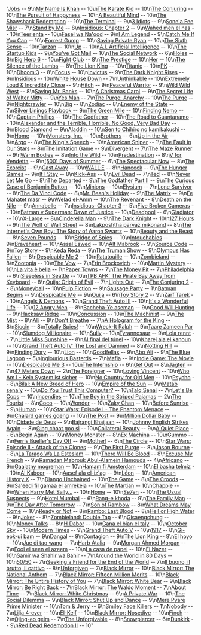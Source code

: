"[Jobs](https://www.imdb.com/title/tt2357129/) -- 9\n[My Name Is Khan](https://www.imdb.com/title/tt1188996/) -- 10\n[The Karate Kid](https://www.imdb.com/title/tt1155076/) -- 10\n[The Conjuring](https://www.imdb.com/title/tt1457767/) -- 10\n[The Pursuit of Happyness](https://www.imdb.com/title/tt0454921/) -- 10\n[A Beautiful Mind](https://www.imdb.com/title/tt0268978/) -- 10\n[The Shawshank Redemption](https://www.imdb.com/title/tt0111161/) -- 10\n[The Terminal](https://www.imdb.com/title/tt0362227/) -- 9\n[3 Idiots](https://www.imdb.com/title/tt1187043/) -- 9\n[Sone'a Fee Misr](https://www.imdb.com/title/tt3867086/) -- 7\n[Stand by Me](https://www.imdb.com/title/tt0092005/) -- 8\n[Insidious: Chapter 2](https://www.imdb.com/title/tt2226417/) -- 9\n[Wahed men el nas](https://www.imdb.com/title/tt2605480/) -- 10\n[Teer enta](https://www.imdb.com/title/tt1699195/) -- 10\n[Fasel wa Na'ood](https://www.imdb.com/title/tt1961311/) -- 9\n[I Am Legend](https://www.imdb.com/title/tt0480249/) -- 9\n[Catch Me If You Can](https://www.imdb.com/title/tt0264464/) -- 10\n[Forrest Gump](https://www.imdb.com/title/tt0109830/) -- 10\n[Saving Private Ryan](https://www.imdb.com/title/tt0120815/) -- 10\n[The Sixth Sense](https://www.imdb.com/title/tt0167404/) -- 10\n[Tarzan](https://www.imdb.com/title/tt0120855/) -- 10\n[Up](https://www.imdb.com/title/tt1049413/) -- 10\n[A.I. Artificial Intelligence](https://www.imdb.com/title/tt0212720/) -- 10\n[The Startup Kids](https://www.imdb.com/title/tt2279353/) -- 9\n[You've Got Mail](https://www.imdb.com/title/tt0128853/) -- 10\n[The Social Network](https://www.imdb.com/title/tt1285016/) -- 6\n[Holes](https://www.imdb.com/title/tt0311289/) -- 8\n[Big Hero 6](https://www.imdb.com/title/tt2245084/) -- 10\n[Fight Club](https://www.imdb.com/title/tt0137523/) -- 8\n[The Prestige](https://www.imdb.com/title/tt0482571/) -- 10\n[Her](https://www.imdb.com/title/tt1798709/) -- 10\n[The Silence of the Lambs](https://www.imdb.com/title/tt0102926/) -- 8\n[The Lion King](https://www.imdb.com/title/tt0110357/) -- 10\n[Titanic](https://www.imdb.com/title/tt0120338/) -- 10\n[PK](https://www.imdb.com/title/tt2338151/) -- 10\n[Dhoom:3](https://www.imdb.com/title/tt1833673/) -- 8\n[Focus](https://www.imdb.com/title/tt2381941/) -- 10\n[Invictus](https://www.imdb.com/title/tt1057500/) -- 9\n[The Dark Knight Rises](https://www.imdb.com/title/tt1345836/) -- 9\n[Insidious](https://www.imdb.com/title/tt1591095/) -- 10\n[White House Down](https://www.imdb.com/title/tt2334879/) -- 7\n[Unthinkable](https://www.imdb.com/title/tt0914863/) -- 10\n[Extremely Loud & Incredibly Close](https://www.imdb.com/title/tt0477302/) -- 9\n[Hitch](https://www.imdb.com/title/tt0386588/) -- 9\n[Peaceful Warrior](https://www.imdb.com/title/tt0438315/) -- 9\n[Wild Wild West](https://www.imdb.com/title/tt0120891/) -- 8\n[Saving Mr. Banks](https://www.imdb.com/title/tt2140373/) -- 10\n[A Christmas Carol](https://www.imdb.com/title/tt1067106/) -- 9\n[The Secret Life of Walter Mitty](https://www.imdb.com/title/tt0359950/) -- 9\n[Yes Man](https://www.imdb.com/title/tt1068680/) -- 7\n[The Purge: Anarchy](https://www.imdb.com/title/tt2975578/) -- 10\n[The Purge](https://www.imdb.com/title/tt2184339/) -- 9\n[Nightcrawler](https://www.imdb.com/title/tt2872718/) -- 10\n[Big](https://www.imdb.com/title/tt0094737/) -- 8\n[Zodiac](https://www.imdb.com/title/tt0443706/) -- 8\n[Enemy of the State](https://www.imdb.com/title/tt0120660/) -- 7\n[Silver Linings Playbook](https://www.imdb.com/title/tt1045658/) -- 9\n[The Green Mile](https://www.imdb.com/title/tt0120689/) -- 10\n[Finding Nemo](https://www.imdb.com/title/tt0266543/) -- 10\n[Captain Phillips](https://www.imdb.com/title/tt1535109/) -- 10\n[The Godfather](https://www.imdb.com/title/tt0068646/) -- 10\n[The Road to Guantanamo](https://www.imdb.com/title/tt0468094/) -- 10\n[Alexander and the Terrible, Horrible, No Good, Very Bad Day](https://www.imdb.com/title/tt1698641/) -- 9\n[Blood Diamond](https://www.imdb.com/title/tt0450259/) -- 9\n[Aladdin](https://www.imdb.com/title/tt0103639/) -- 10\n[Sen to Chihiro no kamikakushi](https://www.imdb.com/title/tt0245429/) -- 9\n[Home](https://www.imdb.com/title/tt2224026/) -- 10\n[Monsters, Inc.](https://www.imdb.com/title/tt0198781/) -- 10\n[Brothers](https://www.imdb.com/title/tt0765010/) -- 6\n[Up in the Air](https://www.imdb.com/title/tt1193138/) -- 8\n[Argo](https://www.imdb.com/title/tt1024648/) -- 8\n[The King's Speech](https://www.imdb.com/title/tt1504320/) -- 10\n[American Sniper](https://www.imdb.com/title/tt2179136/) -- 1\n[The Fault in Our Stars](https://www.imdb.com/title/tt2582846/) -- 8\n[The Imitation Game](https://www.imdb.com/title/tt2084970/) -- 9\n[Divergent](https://www.imdb.com/title/tt1840309/) -- 7\n[The Maze Runner](https://www.imdb.com/title/tt1790864/) -- 9\n[Warm Bodies](https://www.imdb.com/title/tt1588173/) -- 8\n[Into the Wild](https://www.imdb.com/title/tt0758758/) -- 10\n[Predestination](https://www.imdb.com/title/tt2397535/) -- 8\n[V for Vendetta](https://www.imdb.com/title/tt0434409/) -- 9\n[(500) Days of Summer](https://www.imdb.com/title/tt1022603/) -- 6\n[The Spectacular Now](https://www.imdb.com/title/tt1714206/) -- 8\n[The Exorcist](https://www.imdb.com/title/tt0070047/) -- 9\n[Cast Away](https://www.imdb.com/title/tt0162222/) -- 10\n[WALL·E](https://www.imdb.com/title/tt0910970/) -- 8\n[Hancock](https://www.imdb.com/title/tt0448157/) -- 9\n[The Hunger Games](https://www.imdb.com/title/tt1392170/) -- 9\n[If I Stay](https://www.imdb.com/title/tt1355630/) -- 8\n[Kick-Ass](https://www.imdb.com/title/tt1250777/) -- 8\n[Evil Dead](https://www.imdb.com/title/tt1288558/) -- 7\n[Ted](https://www.imdb.com/title/tt1637725/) -- 8\n[Never Let Me Go](https://www.imdb.com/title/tt1334260/) -- 8\n[The Departed](https://www.imdb.com/title/tt0407887/) -- 9\n[The Godfather Part II](https://www.imdb.com/title/tt0071562/) -- 9\n[The Curious Case of Benjamin Button](https://www.imdb.com/title/tt0421715/) -- 10\n[Minions](https://www.imdb.com/title/tt2293640/) -- 10\n[Elysium](https://www.imdb.com/title/tt1535108/) -- 7\n[Lone Survivor](https://www.imdb.com/title/tt1091191/) -- 8\n[The Da Vinci Code](https://www.imdb.com/title/tt0382625/) -- 8\n[Mr. Bean's Holiday](https://www.imdb.com/title/tt0453451/) -- 9\n[The Matrix](https://www.imdb.com/title/tt0133093/) -- 9\n[Fe Mahatet masr](https://www.imdb.com/title/tt2605474/) -- 9\n[Welad el-Amm](https://www.imdb.com/title/tt1650844/) -- 10\n[The Revenant](https://www.imdb.com/title/tt1663202/) -- 8\n[Death on the Nile](https://www.imdb.com/title/tt0077413/) -- 9\n[Annabelle](https://www.imdb.com/title/tt3322940/) -- 7\n[Insidious: Chapter 3](https://www.imdb.com/title/tt3195644/) -- 5\n[Five Broken Cameras](https://www.imdb.com/title/tt2125423/) -- 10\n[Batman v Superman: Dawn of Justice](https://www.imdb.com/title/tt2975590/) -- 10\n[Deadpool](https://www.imdb.com/title/tt1431045/) -- 6\n[Gladiator](https://www.imdb.com/title/tt0172495/) -- 10\n[X-Large](https://www.imdb.com/title/tt2156807/) -- 8\n[Cinderella Man](https://www.imdb.com/title/tt0352248/) -- 9\n[The Dark Knight](https://www.imdb.com/title/tt0468569/) -- 10\n[127 Hours](https://www.imdb.com/title/tt1542344/) -- 9\n[The Wolf of Wall Street](https://www.imdb.com/title/tt0993846/) -- 8\n[Lakposhtha parvaz mikonand](https://www.imdb.com/title/tt0424227/) -- 8\n[The Internet's Own Boy: The Story of Aaron Swartz](https://www.imdb.com/title/tt3268458/) -- 10\n[Beauty and the Beast](https://www.imdb.com/title/tt0101414/) -- 8\n[Seven Pounds](https://www.imdb.com/title/tt0814314/) -- 10\n[Bridge of Spies](https://www.imdb.com/title/tt3682448/) -- 10\n[Intouchables](https://www.imdb.com/title/tt1675434/) -- 9\n[Braveheart](https://www.imdb.com/title/tt0112573/) -- 10\n[Assal Eswed](https://www.imdb.com/title/tt2210441/) -- 10\n[Alf Mabrook](https://www.imdb.com/title/tt2210425/) -- 9\n[Source Code](https://www.imdb.com/title/tt0945513/) -- 9\n[Toy Story](https://www.imdb.com/title/tt0114709/) -- 9\n[Keda Reda](https://www.imdb.com/title/tt2244947/) -- 9\n[The Truman Show](https://www.imdb.com/title/tt0120382/) -- 9\n[Olympus Has Fallen](https://www.imdb.com/title/tt2302755/) -- 8\n[Despicable Me 2](https://www.imdb.com/title/tt1690953/) -- 10\n[Ratatouille](https://www.imdb.com/title/tt0382932/) -- 10\n[Zombieland](https://www.imdb.com/title/tt1156398/) -- 8\n[Zootopia](https://www.imdb.com/title/tt2948356/) -- 10\n[The Vow](https://www.imdb.com/title/tt1606389/) -- 7\n[Erin Brockovich](https://www.imdb.com/title/tt0195685/) -- 10\n[Martin Mystery](https://www.imdb.com/title/tt0374419/) -- 10\n[La vita è bella](https://www.imdb.com/title/tt0118799/) -- 1\n[Paper Towns](https://www.imdb.com/title/tt3622592/) -- 7\n[The Money Pit](https://www.imdb.com/title/tt0091541/) -- 7\n[Philadelphia](https://www.imdb.com/title/tt0107818/) -- 6\n[Sleepless in Seattle](https://www.imdb.com/title/tt0108160/) -- 10\n[TPB AFK: The Pirate Bay Away from Keyboard](https://www.imdb.com/title/tt2608732/) -- 8\n[Ouija: Origin of Evil](https://www.imdb.com/title/tt4361050/) -- 7\n[Lights Out](https://www.imdb.com/title/tt4786282/) -- 7\n[The Conjuring 2](https://www.imdb.com/title/tt3065204/) -- 8\n[Moneyball](https://www.imdb.com/title/tt1210166/) -- 10\n[Pulp Fiction](https://www.imdb.com/title/tt0110912/) -- 9\n[Sausage Party](https://www.imdb.com/title/tt1700841/) -- 1\n[Batman Begins](https://www.imdb.com/title/tt0372784/) -- 9\n[Despicable Me](https://www.imdb.com/title/tt1323594/) -- 9\n[Ouija](https://www.imdb.com/title/tt1204977/) -- 6\n[Toy Story 2](https://www.imdb.com/title/tt0120363/) -- 9\n[Zarf Tarek](https://www.imdb.com/title/tt0830700/) -- 10\n[Angels & Demons](https://www.imdb.com/title/tt0808151/) -- 10\n[Grand Theft Auto III](https://www.imdb.com/title/tt0277723/) -- 10\n[It's a Wonderful Life](https://www.imdb.com/title/tt0038650/) -- 10\n[12 Angry Men](https://www.imdb.com/title/tt0050083/) -- 8\n[Bacheha-Ye aseman](https://www.imdb.com/title/tt0118849/) -- 9\n[Good Will Hunting](https://www.imdb.com/title/tt0119217/) -- 9\n[Hacksaw Ridge](https://www.imdb.com/title/tt2119532/) -- 10\n[Concussion](https://www.imdb.com/title/tt3322364/) -- 10\n[The Machinist](https://www.imdb.com/title/tt0361862/) -- 9\n[The Mist](https://www.imdb.com/title/tt0884328/) -- 8\n[Ali](https://www.imdb.com/title/tt0248667/) -- 8\n[Don't Breathe](https://www.imdb.com/title/tt4160708/) -- 7\n[A Hologram for the King](https://www.imdb.com/title/tt2980210/) -- 8\n[Siccîn](https://www.imdb.com/title/tt4240654/) -- 8\n[Totally Spies!](https://www.imdb.com/title/tt0283226/) -- 10\n[Wreck-It Ralph](https://www.imdb.com/title/tt1772341/) -- 9\n[Taare Zameen Par](https://www.imdb.com/title/tt0986264/) -- 10\n[Slumdog Millionaire](https://www.imdb.com/title/tt1010048/) -- 10\n[Sully](https://www.imdb.com/title/tt3263904/) -- 10\n[Tyrannosaur](https://www.imdb.com/title/tt1204340/) -- 9\n[Lola rennt](https://www.imdb.com/title/tt0130827/) -- 7\n[Little Miss Sunshine](https://www.imdb.com/title/tt0449059/) -- 8\n[Al final del túnel](https://www.imdb.com/title/tt5133308/) -- 10\n[Kharej ala el kanoun](https://www.imdb.com/title/tt2605454/) -- 10\n[Grand Theft Auto IV: The Lost and Damned](https://www.imdb.com/title/tt1343091/) -- 8\n[Notting Hill](https://www.imdb.com/title/tt0125439/) -- 9\n[Finding Dory](https://www.imdb.com/title/tt2277860/) -- 10\n[Lion](https://www.imdb.com/title/tt3741834/) -- 10\n[Goodfellas](https://www.imdb.com/title/tt0099685/) -- 9\n[Abo Ali](https://www.imdb.com/title/tt0419416/) -- 9\n[The Blue Lagoon](https://www.imdb.com/title/tt0080453/) -- 5\n[Inglourious Basterds](https://www.imdb.com/title/tt0361748/) -- 7\n[Mafia](https://www.imdb.com/title/tt0404215/) -- 9\n[Indie Game: The Movie](https://www.imdb.com/title/tt1942884/) -- 10\n[Despicable Me 3](https://www.imdb.com/title/tt3469046/) -- 10\n[The Internship](https://www.imdb.com/title/tt2234155/) -- 6\n[Get Out](https://www.imdb.com/title/tt5052448/) -- 8\n[Jagten](https://www.imdb.com/title/tt2106476/) -- 7\n[47 Meters Down](https://www.imdb.com/title/tt2932536/) -- 2\n[The Foreigner](https://www.imdb.com/title/tt1615160/) -- 10\n[Loving Vincent](https://www.imdb.com/title/tt3262342/) -- 10\n[Who Am I - Kein System ist sicher](https://www.imdb.com/title/tt3042408/) -- 10\n[No Country for Old Men](https://www.imdb.com/title/tt0477348/) -- 10\n[Psycho](https://www.imdb.com/title/tt0054215/) -- 8\n[Bilal: A New Breed of Hero](https://www.imdb.com/title/tt3576728/) -- 10\n[Empire of the Sun](https://www.imdb.com/title/tt0092965/) -- 9\n[Matab sena'y](https://www.imdb.com/title/tt1010422/) -- 10\n[Do You Trust This Computer?](https://www.imdb.com/title/tt6152554/) -- 10\n[Talq Senai](https://www.imdb.com/title/tt7833952/) -- 7\n[Let's Be Cops](https://www.imdb.com/title/tt1924435/) -- 10\n[Incendies](https://www.imdb.com/title/tt1255953/) -- 10\n[The Boy in the Striped Pajamas](https://www.imdb.com/title/tt0914798/) -- 2\n[The Tourist](https://www.imdb.com/title/tt1243957/) -- 8\n[Coco](https://www.imdb.com/title/tt2380307/) -- 10\n[Wonder](https://www.imdb.com/title/tt2543472/) -- 10\n[Zaky Chan](https://www.imdb.com/title/tt0827788/) -- 10\n[Before Sunrise](https://www.imdb.com/title/tt0112471/) -- 9\n[Human](https://www.imdb.com/title/tt3327994/) -- 10\n[Star Wars: Episode I - The Phantom Menace](https://www.imdb.com/title/tt0120915/) -- 9\n[Chalard games goeng](https://www.imdb.com/title/tt6788942/) -- 10\n[The Post](https://www.imdb.com/title/tt6294822/) -- 9\n[Million Dollar Baby](https://www.imdb.com/title/tt0405159/) -- 10\n[Cidade de Deus](https://www.imdb.com/title/tt0317248/) -- 9\n[Bajrangi Bhaijaan](https://www.imdb.com/title/tt3863552/) -- 10\n[Johnny English Strikes Again](https://www.imdb.com/title/tt6921996/) -- 8\n[Ging chaat goo si](https://www.imdb.com/title/tt0089374/) -- 10\n[Collateral Beauty](https://www.imdb.com/title/tt4682786/) -- 9\n[A Quiet Place](https://www.imdb.com/title/tt6644200/) -- 6\n[Begin Again](https://www.imdb.com/title/tt1980929/) -- 10\n[Money Monster](https://www.imdb.com/title/tt2241351/) -- 8\n[Ex Machina](https://www.imdb.com/title/tt0470752/) -- 10\n[Gummo](https://www.imdb.com/title/tt0119237/) -- 7\n[Ferris Bueller's Day Off](https://www.imdb.com/title/tt0091042/) -- 9\n[Mother!](https://www.imdb.com/title/tt5109784/) -- 6\n[The Circle](https://www.imdb.com/title/tt4287320/) -- 10\n[Star Wars: Episode II - Attack of the Clones](https://www.imdb.com/title/tt0121765/) -- 9\n[The First Purge](https://www.imdb.com/title/tt6133466/) -- 8\n[Jason Bourne](https://www.imdb.com/title/tt4196776/) -- 8\n[La Tarago Wa La Esteslam](https://www.imdb.com/title/tt1920997/) -- 10\n[There Will Be Blood](https://www.imdb.com/title/tt0469494/) -- 8\n[Excuse My French](https://www.imdb.com/title/tt3510372/) -- 9\n[Ramadan Mabrouk Abul-Alamein Hamouda](https://www.imdb.com/title/tt1383607/) -- 4\n[Africano](https://www.imdb.com/title/tt0290402/) -- 9\n[Gaalatny mogreman](https://www.imdb.com/title/tt1020956/) -- 10\n[Hamam fi Amsterdam](https://www.imdb.com/title/tt0419787/) -- 10\n[El basha telmiz](https://www.imdb.com/title/tt0419482/) -- 10\n[Al Kabeer](https://www.imdb.com/title/tt2290891/) -- 10\n[Aasef ala el-iz'ag](https://www.imdb.com/title/tt1282371/) -- 9\n[Léon](https://www.imdb.com/title/tt0110413/) -- 10\n[American History X](https://www.imdb.com/title/tt0120586/) -- 7\n[Django Unchained](https://www.imdb.com/title/tt1853728/) -- 10\n[The Game](https://www.imdb.com/title/tt0119174/) -- 8\n[The Croods](https://www.imdb.com/title/tt0481499/) -- 9\n[Sa'eedi fil gamaa el amrekeia](https://www.imdb.com/title/tt0389340/) -- 10\n[The Martian](https://www.imdb.com/title/tt3659388/) -- 10\n[Chappie](https://www.imdb.com/title/tt1823672/) -- 9\n[When Harry Met Sally...](https://www.imdb.com/title/tt0098635/) -- 10\n[Home](https://www.imdb.com/title/tt1014762/) -- 10\n[Se7en](https://www.imdb.com/title/tt0114369/) -- 10\n[The Usual Suspects](https://www.imdb.com/title/tt0114814/) -- 9\n[Hotel Mumbai](https://www.imdb.com/title/tt5461944/) -- 6\n[Rang-e khoda](https://www.imdb.com/title/tt0191043/) -- 9\n[The Family Man](https://www.imdb.com/title/tt0218967/) -- 9\n[The Day After Tomorrow](https://www.imdb.com/title/tt0319262/) -- 7\n[Son of Rambow](https://www.imdb.com/title/tt0845046/) -- 8\n[What Dreams May Come](https://www.imdb.com/title/tt0120889/) -- 10\n[Ready or Not](https://www.imdb.com/title/tt7798634/) -- 8\n[Rambo: Last Blood](https://www.imdb.com/title/tt1206885/) -- 8\n[Hell or High Water](https://www.imdb.com/title/tt2582782/) -- 9\n[Joker](https://www.imdb.com/title/tt7286456/) -- 8\n[Zombieland: Double Tap](https://www.imdb.com/title/tt1560220/) -- 6\n[Gisaengchung](https://www.imdb.com/title/tt6751668/) -- 10\n[Money Talks](https://www.imdb.com/title/tt0119695/) -- 8\n[H Dabor](https://www.imdb.com/title/tt3505016/) -- 10\n[Gana el bian el taly](https://www.imdb.com/title/tt0419765/) -- 10\n[October Sky](https://www.imdb.com/title/tt0132477/) -- 10\n[Modern Times](https://www.imdb.com/title/tt0027977/) -- 9\n[Grand Theft Auto V](https://www.imdb.com/title/tt2103188/) -- 10\n[1917](https://www.imdb.com/title/tt8579674/) -- 8\n[Gi-eok-ui bam](https://www.imdb.com/title/tt7057496/) -- 9\n[Dangal](https://www.imdb.com/title/tt5074352/) -- 9\n[Contagion](https://www.imdb.com/title/tt1598778/) -- 9\n[The Lion King](https://www.imdb.com/title/tt6105098/) -- 9\n[El hoyo](https://www.imdb.com/title/tt8228288/) -- 10\n[Jue di tao wang](https://www.imdb.com/title/tt2238032/) -- 7\n[Harb Atalia](https://www.imdb.com/title/tt0446559/) -- 9\n[Morgan Ahmed Morgan](https://www.imdb.com/title/tt1423961/) -- 7\n[Fool el seen el azeem](https://www.imdb.com/title/tt0422265/) -- 10\n[La casa de papel](https://www.imdb.com/title/tt6468322/) -- 10\n[El Nazer](https://www.imdb.com/title/tt0424986/) -- 10\n[Samir wa Shahir wa Bahir](https://www.imdb.com/title/tt1981057/) -- 7\n[Around the World in 80 Days](https://www.imdb.com/title/tt0327437/) -- 10\n[50/50](https://www.imdb.com/title/tt1306980/) -- 7\n[Seeking a Friend for the End of the World](https://www.imdb.com/title/tt1307068/) -- 7\n[Il buono, il brutto, il cattivo](https://www.imdb.com/title/tt0060196/) -- 8\n[Unforgiven](https://www.imdb.com/title/tt0105695/) -- 7\n[Black Mirror](https://www.imdb.com/title/tt2085059/) -- 10\n[Black Mirror: The National Anthem](https://www.imdb.com/title/tt2089051/) -- 7\n[Black Mirror: Fifteen Million Merits](https://www.imdb.com/title/tt2089049/) -- 10\n[Black Mirror: The Entire History of You](https://www.imdb.com/title/tt2089050/) -- 7\n[Black Mirror: White Bear](https://www.imdb.com/title/tt2542420/) -- 9\n[Black Mirror: Be Right Back](https://www.imdb.com/title/tt2290780/) -- 7\n[Black Mirror: The Waldo Moment](https://www.imdb.com/title/tt2386296/) -- 7\n[About Time](https://www.imdb.com/title/tt2194499/) -- 7\n[Black Mirror: White Christmas](https://www.imdb.com/title/tt3973198/) -- 9\n[A Private War](https://www.imdb.com/title/tt2368254/) -- 10\n[The Social Dilemma](https://www.imdb.com/title/tt11464826/) -- 9\n[Black Mirror: Shut Up and Dance](https://www.imdb.com/title/tt5709230/) -- 9\n[Mere Pyare Prime Minister](https://www.imdb.com/title/tt8207768/) -- 10\n[Tom & Jerry](https://www.imdb.com/title/tt1361336/) -- 6\n[Smiley Face Killers](https://www.imdb.com/title/tt12757438/) -- 1\n[Nobody](https://www.imdb.com/title/tt7888964/) -- 7\n[Lilja 4-ever](https://www.imdb.com/title/tt0300140/) -- 10\n[El-Keif](https://www.imdb.com/title/tt2044774/) -- 10\n[Black Mirror: Nosedive](https://www.imdb.com/title/tt5497778/) -- 10\n[Finch](https://www.imdb.com/title/tt3420504/) -- 2\n[Ojing-eo geim](https://www.imdb.com/title/tt10919420/) -- 7\n[The Unforgivable](https://www.imdb.com/title/tt11233960/) -- 8\n[Snowpiercer](https://www.imdb.com/title/tt1706620/) -- 6\n[Dunkirk](https://www.imdb.com/title/tt5013056/) -- 9\n[Red Dead Redemption II](https://www.imdb.com/title/tt6161168/) -- 10"